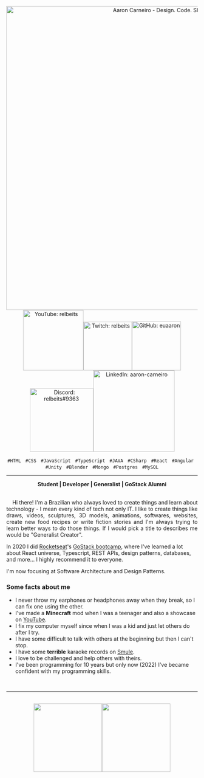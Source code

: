 <p align="center">
<a href="https://aaroncarneiro.com" target="_blank"><img src="https://user-images.githubusercontent.com/26356962/163680938-ec9e8abd-fa9b-4bd2-b99a-fd3dbb5ca3c4.png" alt="Aaron Carneiro - Design. Code. Share." width="800"/></a><a href="https://youtube.com/user/relbeits" target="_blank"><img src="https://user-images.githubusercontent.com/26356962/163681038-423f0fbf-b1fc-466d-93bc-2b81af1c51a7.png" alt="YouTube: relbeits" width="159"/></a><a href="https://twitch.tv/relbeits" target="_blank"><img src="https://user-images.githubusercontent.com/26356962/163681067-9f0bfa2b-d77d-4e4f-89d9-1a349934530b.png" alt="Twitch: relbeits" width="128"/></a><a href="https://github.com/euaaron" target="_blank"><img src="https://user-images.githubusercontent.com/26356962/163681071-ad8a734b-81c0-4a19-aab7-b74f4fbc7118.png" alt="GitHub: euaaron" width="129"/></a><a href="https://discordapp.com/users/relbeits#9363/" target="_blank"><img src="https://user-images.githubusercontent.com/26356962/163681075-873c2314-86bb-4441-bbaf-2d672fb77e6b.png" alt="Discord: relbeits#9363" width="167"/><a href="https://linkedin.com/in/aaron-carneiro" target="_blank"><img src="https://user-images.githubusercontent.com/26356962/163681078-06d2511d-0aac-4235-bb45-f56bf358548a.png" alt="LinkedIn: aaron-carneiro" width="214"/></a>
</p>

<!-- Subtitle -->
<div align="center">
  <p>
      <code>#HTML</code> &nbsp; <code>#CSS</code> &nbsp; <code>#JavaScript</code> &nbsp; <code>#TypeScript</code> &nbsp; <code>#JAVA</code> &nbsp; <code>#CSharp</code> &nbsp; <code>#React</code> &nbsp; <code>#Angular</code> &nbsp; <code>#Unity</code> &nbsp; <code>#Blender</code> &nbsp; <code>#Mongo</code> &nbsp; <code>#Postgres</code> &nbsp; <code>#MySQL</code>
  </p>
  <hr/>
  <b>Student | Developer | Generalist | GoStack Alumni</b>
</div>

<br/>

<!-- Main Content -->
<p align="justify">
  &nbsp;&nbsp;&nbsp;&nbsp;Hi there! I'm a Brazilian who always loved to create things and learn about technology - I mean every kind of tech not only IT. I like to create things like draws, videos, sculptures, 3D models, animations, softwares, websites, create new food recipes or write fiction stories and I'm always trying to learn better ways to do those things. If I would pick a title to describes me would be "Generalist Creator".
</p>

In 2020 I did [Rocketseat](https://github.com/rocketseat)'s [GoStack bootcamp](https://rocketseat.com.br), where I've learned a lot about React universe, Typescript, REST APIs, design patterns, databases, and more... I highly recommend it to everyone.

I'm now focusing at Software Architecture and Design Patterns.

### Some facts about me

- I never throw my earphones or headphones away when they break, so I can fix one using the other.
- I've made a **Minecraft** mod when I was a teenager and also a showcase on [YouTube](https://youtu.be/bGlQ9oIFqCk).
- I fix my computer myself since when I was a kid and just let others do after I try.
- I have some difficult to talk with others at the beginning but then I can't stop.
- I have some **terrible** karaoke records on [Smule](https://www.smule.com/relbeits).
- I love to be challenged and help others with theirs.
- I've been programming for 10 years but only now (2022) I've became confident with my programming skills.

<br />
<hr />
<br />

<!-- Techs -->

<div align="center">
  <a href="https://github.com/euaaron">
    <img height="180em" src="https://github-readme-stats.vercel.app/api?username=euaaron&show_icons=true&theme=dracula&include_all_commits=true&count_private=true"/><img height="180em" src="https://github-readme-stats.vercel.app/api/top-langs/?username=euaaron&layout=compact&langs_count=7&theme=dracula"/>
  </a>
</div>
